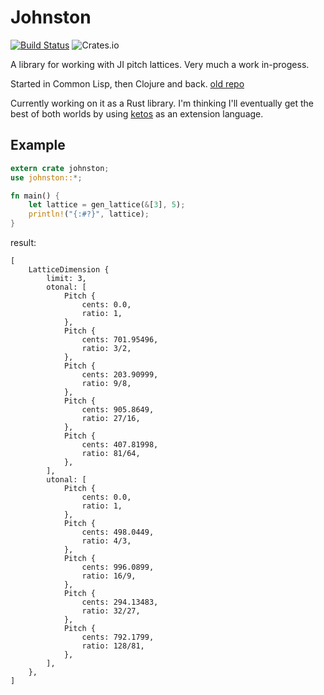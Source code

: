 Johnston
========

[![Build Status](https://travis-ci.org/jcpst/johnston.svg?branch=master)](https://travis-ci.org/jcpst/johnston)
![Crates.io](https://img.shields.io/crates/v/johnston)

A library for working with JI pitch lattices. Very much a work in-progess.

Started in Common Lisp, then Clojure and back.  [old repo](https://github.com/jcpst/pitch-lattice)

Currently working on it as a Rust library. I'm thinking I'll eventually get the best of both worlds by using [ketos](https://github.com/murarth/ketos) as an extension language.

Example
-------

```rust
extern crate johnston;
use johnston::*;

fn main() {
    let lattice = gen_lattice(&[3], 5);
    println!("{:#?}", lattice);
}
```

result:

```shell
[
    LatticeDimension {
        limit: 3,
        otonal: [
            Pitch {
                cents: 0.0,
                ratio: 1,
            },
            Pitch {
                cents: 701.95496,
                ratio: 3/2,
            },
            Pitch {
                cents: 203.90999,
                ratio: 9/8,
            },
            Pitch {
                cents: 905.8649,
                ratio: 27/16,
            },
            Pitch {
                cents: 407.81998,
                ratio: 81/64,
            },
        ],
        utonal: [
            Pitch {
                cents: 0.0,
                ratio: 1,
            },
            Pitch {
                cents: 498.0449,
                ratio: 4/3,
            },
            Pitch {
                cents: 996.0899,
                ratio: 16/9,
            },
            Pitch {
                cents: 294.13483,
                ratio: 32/27,
            },
            Pitch {
                cents: 792.1799,
                ratio: 128/81,
            },
        ],
    },
]
```
